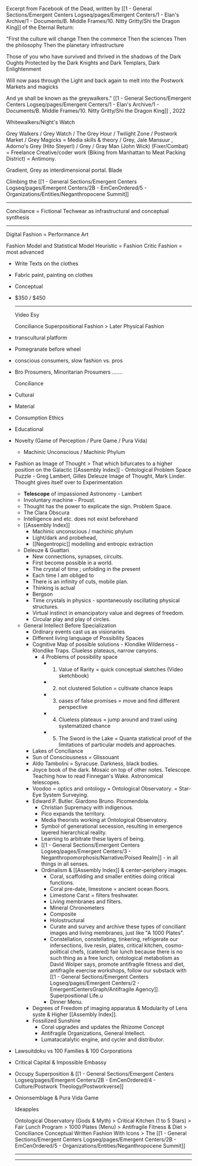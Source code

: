 Excerpt from Facebook of the Dead, written by [[1 - General Sections/Emergent Centers Logseq/pages/Emergent Centers/1 - Elan's Archive/1 - Documents/B. Middle Frames/10. Nitty Gritty/Shi the Dragon King]]  of the Eternal Return:

"First the culture will change
Then the commerce
Then the sciences
Then the philosophy
Then the planetary infrastructure

Those of you who have survived and thrived in the shadows of the Dark Oughts
Protected by the Dark Knights and Dark Templars, Dark Enlightenment

Will now pass through the Light
and back again
to melt into the Postwork Markets and magicks

And ye shall be known
as the greywalkers." [[1 - General Sections/Emergent Centers Logseq/pages/Emergent Centers/1 - Elan's Archive/1 - Documents/B. Middle Frames/10. Nitty Gritty/Shi the Dragon King]] , 2022


Whitewalkers/Night's Watch

Grey Walkers / Grey Watch / The Grey Hour / Twilight Zone / Postwork Market / Grey Magicks = Media skills & theory / Grey, Jale Mansuur , Adorno's Grey (Hito Steyerl) / Grey / Gray Man (John Wick) (Fixer/Combat) = Freelance Creative/coder work (Biking from Manhattan to Meat Packing District)  = Antimony.  

Gradient, Grey as interdimensional portal. 
Blade

Climbing the [[1 - General Sections/Emergent Centers Logseq/pages/Emergent Centers/2B - EmCenOrdered/5 - Organizations/Entities/Neganthropocene Summit]]

---
Conciliance = 
Fictional Techwear as infrastructural and conceptual synthesis

--- 

Digital Fashion = Performance Art

Fashion Model and Statistical Model
Heuristic = Fashion Critic
Fashion = most advanced

- Write Texts on the clothes
- Fabric paint, painting on clothes
- Conceptual
- $350 / $450
  
  ---
  
  Video Esy
  
  Conciliance Superpositional Fashion > Later Physical Fashion
- transcultural platform
- Pomegranate before wheel
- conscious consumers, slow fashion vs. pros
- Bro Prosumers, Minoritarian Prosumers .......
  
  Conciliance
- Cultural
- Material
- Consumption Ethics
- Educational
- Novelty (Game of Perception / Pure Game / Pura Vida)
	- Machinic Unconscious / Machinic Phylum
- Fashion as Image of Thought > That which bifurcates to a higher position on the Galactic [[Assembly Index]] - Ontological Problem Space Puzzle - Greg Lambert, Gilles Deleuze Image of Thought, Mark Linder.  Thought gives itself over to Experimentation
	- **Telescope** of impassioned Astronomy - Lambert
	- Involuntary machine - Proust.
	- Thought has the power to explicate the sign. Problem Space.
	- The Clara Obscura
	- Intelligence and etc. does not exist beforehand
	- [[Assembly Index]]
		- Machinic unconscious / machinic phylum
		- Light/dark and probehead,
		- [[Negentropic]] modelling and entropic extraction
	- Deleuze & Guattari
		- New connections, synapses, circuits.
		- First become possible in a world.
		- The crystal of time ; unfolding in the present
		- Each time I am obliged to
		- There is an infinity of cuts, mobile plan.
		- Thinking is actual
		- Bergson
		- Time crystals in physics - spontaneously oscillating physical structures.
		- Virtual instinct in emancipatory value and degrees of freedom.
		- Circular play and play of circles.
	- General Intellect Before Specialization
		- Ordinary events cast us as visionaries
		- Different living language of Possibility Spaces
		- Cognitive Map of possible solutions - Klondike Wilderness - Klondike Traps. Clueless plateaus, narrow canyons.
			- 4 Problems of possibility space
				- 1. Value of Rarity = quick conceptual sketches (Video sketchbook)
				- 2. not clustered Solution = cultivate chance leaps
				- 3. oases of false promises = move and find different perspective
				- 4. Clueless plateaus = jump around and trawl using systematized chance
				- 5. The Sword in the Lake = Quanta statistical proof of the limitations of particular models and approaches.
		- Lakes of Conciliance
		- Sun of Consciousness = Glissouant
		- Aldo Tambolini = Syracuse. Darkness, black bodies.
		- Joyce book of the dark. Mosaic on top of other notes. Telescope. Teaching how to read Finnegan's Wake. Astronomical telescopes.
		- Voodoo = optics and ontology = Ontological Observatory.  = Star-Eye System Surveying.
		- Edward P. Butler. Giardono Bruno. Picomendola.
			- Christian Supremacy with indigenous.
			- Pico expands the territory.
			- Media theorists working at Ontological Observatory.
			- Symbol of generational secession, resulting in emergence layered hierarchical reality.
			- Learning to arbitrate these layers of being.
			- [[1 - General Sections/Emergent Centers Logseq/pages/Emergent Centers/3 - Neganthropomorphosis/Narrative/Poised Realm]] - in all things in all senses.
			- Ordinalism & [[Assembly Index]] & center-periphery images.
				- Coral, scaffolding and smaller entities doing critical functions.
				- Coral pre-date, limestone = ancient ocean floors.
				- Limestone Carst = filters freshwater.
				- Living membranes and filters.
				- Mineral Chronometers
				- Composite
				- Holostructural
				- Curate and survey and archive these types of conciliant images and living membranes, just like "A 1000 Plates".
				- Constellation, constellating, tinkering, refrigerate our infersections, live resin, plates, critical kitchen, cosmo-political chefs, (catered) fair lunch because there is no such thing as a free lunch, ontological metabolism as David Wolper says, promote antifragile fitness and diet, antifragile exercise workshops, follow our substack with [[1 - General Sections/Emergent Centers Logseq/pages/Emergent Centers/2 - EmergentCentersGraph/Antifragile Agency]].  Superpositional Life.u
				- Dinner Menu.
		- Degrees of Freedom pf imaging apparatus & Modularity of Lens syste & Higher [[Assembly Index]].
		- Fossilized Sunshine
			- Coral upgrades and updates the Rhizome Concept
			- Antifragile Organizations, General Intellect.
			- Lumatacatalytic engine, and cycler and distributor.
- Lawsuitdoku vs 100 Families & 100 Corporations
- Critical Capital & Impossible Embassy
- Occupy Superposition & [[1 - General Sections/Emergent Centers Logseq/pages/Emergent Centers/2B - EmCenOrdered/4 - Culture/Postwork Theology/Postworkverse]]
- Onionsemblage & Pura Vida Game
  
  Ideapples
  
  Ontological Observatory (Gods & Myth) > Critical Kitchen (1 to 5 Stars) > Fair Lunch Program > 1000 Plates (Menu) > Antifragile Fitness & Diet > Conciliance Conceptual Written Fashion With Icons > The [[1 - General Sections/Emergent Centers Logseq/pages/Emergent Centers/2B - EmCenOrdered/5 - Organizations/Entities/Neganthropocene Summit]]
  
  ---
  
  
  
  ----